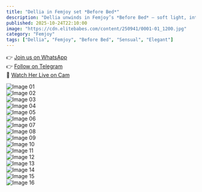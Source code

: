 ```yaml
---
title: "Dellia in Femjoy set *Before Bed*"
description: "Dellia unwinds in Femjoy’s *Before Bed* — soft light, intimate tones, and a calm sensual charm that lingers."
published: 2025-10-24T22:10:00
image: "https://cdn.elitebabes.com/content/250941/0001-01_1200.jpg"
category: "Femjoy"
tags: ["Dellia", "Femjoy", "Before Bed", "Sensual", "Elegant"]
---
```


👉 [Join us on WhatsApp](https://redirecting-kappa.vercel.app/)  
👉 [Follow on Telegram](https://redirecting-kappa.vercel.app/)  
🔞 [Watch Her Live on Cam](https://redirecting-kappa.vercel.app/)  

![Image 01](https://cdn.elitebabes.com/content/250941/0001-01_1200.jpg)  
![Image 02](https://cdn.elitebabes.com/content/250941/0001-02_1200.jpg)  
![Image 03](https://cdn.elitebabes.com/content/250941/0001-03_1200.jpg)  
![Image 04](https://cdn.elitebabes.com/content/250941/0001-04_1200.jpg)  
![Image 05](https://cdn.elitebabes.com/content/250941/0001-05_1200.jpg)  
![Image 06](https://cdn.elitebabes.com/content/250941/0001-06_1200.jpg)  
![Image 07](https://cdn.elitebabes.com/content/250941/0001-07_1200.jpg)  
![Image 08](https://cdn.elitebabes.com/content/250941/0001-08_1200.jpg)  
![Image 09](https://cdn.elitebabes.com/content/250941/0001-09_1200.jpg)  
![Image 10](https://cdn.elitebabes.com/content/250941/0001-10_1200.jpg)  
![Image 11](https://cdn.elitebabes.com/content/250941/0001-11_1200.jpg)  
![Image 12](https://cdn.elitebabes.com/content/250941/0001-12_1200.jpg)  
![Image 13](https://cdn.elitebabes.com/content/250941/0001-13_1200.jpg)  
![Image 14](https://cdn.elitebabes.com/content/250941/0001-14_1200.jpg)  
![Image 15](https://cdn.elitebabes.com/content/250941/0001-15_1200.jpg)  
![Image 16](https://cdn.elitebabes.com/content/250941/0001-16_1800.jpg)